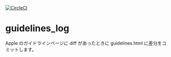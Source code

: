 [![CircleCI](https://circleci.com/gh/junjanjon/guidelines_log.svg?style=svg)](https://circleci.com/gh/junjanjon/guidelines_log)

# guidelines_log

Apple のガイドラインページに diff があったときに guidelines.html に差分をコミットします。
